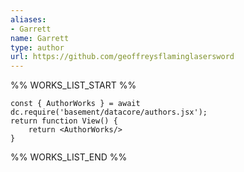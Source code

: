 ```yaml
---
aliases:
- Garrett
name: Garrett
type: author
url: https://github.com/geoffreysflaminglasersword
---
```



%% WORKS_LIST_START %%

```datacorejsx
const { AuthorWorks } = await dc.require('basement/datacore/authors.jsx');
return function View() {
    return <AuthorWorks/>
}
```
%% WORKS_LIST_END %%